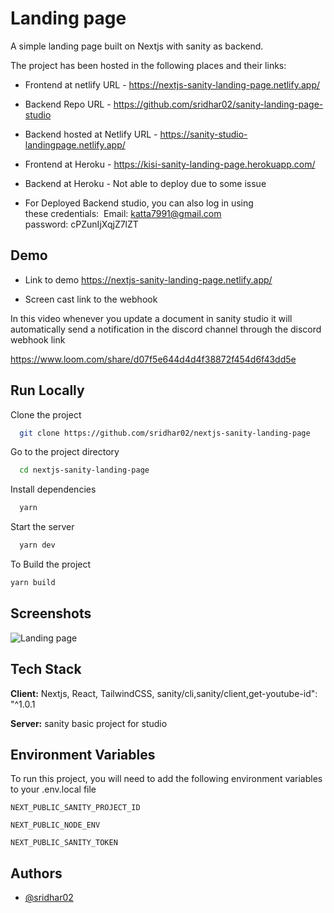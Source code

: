 
# Landing page

A simple landing page built on Nextjs with sanity as backend.


The project has been hosted in the following places and their links:

- Frontend at netlify URL -  https://nextjs-sanity-landing-page.netlify.app/

- Backend Repo URL - https://github.com/sridhar02/sanity-landing-page-studio

- Backend hosted at Netlify URL - https://sanity-studio-landingpage.netlify.app/

- Frontend at Heroku - https://kisi-sanity-landing-page.herokuapp.com/

- Backend at Heroku - Not able to deploy due to some issue 

- For Deployed Backend studio, you can also log in using these credentials: 
  Email: katta7991@gmail.com
  password: cPZunIjXqjZ7lZT

## Demo

- Link to demo https://nextjs-sanity-landing-page.netlify.app/

- Screen cast link to the webhook 

In this video whenever you update a document in sanity studio it will automatically send a notification in the discord channel through the discord webhook link

https://www.loom.com/share/d07f5e644d4d4f38872f454d6f43dd5e

## Run Locally

Clone the project

```bash
  git clone https://github.com/sridhar02/nextjs-sanity-landing-page
```

Go to the project directory

```bash
  cd nextjs-sanity-landing-page
```

Install dependencies

```bash
  yarn
```

Start the server

```bash
  yarn dev
```

To Build the project

```bash
yarn build
```


## Screenshots

![Landing page](https://res.cloudinary.com/dfzxo5erv/image/upload/v1654957218/FireShot_Capture_002_-_-_kisi-sanity-landing-page.herokuapp.com_wcoepb.png)


## Tech Stack

**Client:** Nextjs, React, TailwindCSS, sanity/cli,sanity/client,get-youtube-id": "^1.0.1

**Server:** sanity basic project for studio 


## Environment Variables

To run this project, you will need to add the following environment variables to your .env.local file

`NEXT_PUBLIC_SANITY_PROJECT_ID`

`NEXT_PUBLIC_NODE_ENV`

`NEXT_PUBLIC_SANITY_TOKEN`


## Authors

- [@sridhar02](https://www.github.com/sridhar02)

